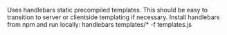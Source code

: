 Uses handlebars static precompiled templates. This should be easy to transition to server or clientside templating if necessary.
Install handlebars from npm and run locally:
    handlebars templates/* -f templates.js

